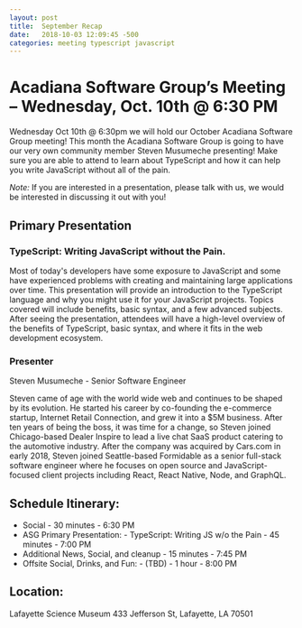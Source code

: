 ```yaml
---
layout: post
title:  September Recap
date:   2018-10-03 12:09:45 -500
categories: meeting typescript javascript
---
```

# Acadiana Software Group’s Meeting – Wednesday, Oct. 10th @ 6:30 PM

Wednesday Oct 10th @ 6:30pm we will hold our October Acadiana Software Group meeting! This month the Acadiana Software Group is going to have our very own community member Steven Musumeche presenting! Make sure you are able to attend to learn about TypeScript and how it can help you write JavaScript without all of the pain.

*Note:* If you are interested in a presentation, please talk with us, we would be interested in discussing it out with you!

## Primary Presentation
 

### TypeScript: Writing JavaScript without the Pain.

Most of today's developers have some exposure to JavaScript and some have experienced problems with creating and maintaining large applications over time. This presentation will provide an introduction to the TypeScript language and why you might use it for your JavaScript projects. Topics covered will include benefits, basic syntax, and a few advanced subjects. After seeing the presentation, attendees will have a high-level overview of the benefits of TypeScript, basic syntax, and where it fits in the web development ecosystem.

### Presenter

Steven Musumeche - Senior Software Engineer

Steven came of age with the world wide web and continues to be shaped by its evolution. He started his career by co-founding the e-commerce startup, Internet Retail Connection, and grew it into a $5M business. After ten years of being the boss, it was time for a change, so Steven joined Chicago-based Dealer Inspire to lead a live chat SaaS product catering to the automotive industry. After the company was acquired by Cars.com in early 2018, Steven joined Seattle-based Formidable as a senior full-stack software engineer where he focuses on open source and JavaScript-focused client projects including React, React Native, Node, and GraphQL.

## Schedule Itinerary:

* Social - 30 minutes - 6:30 PM
* ASG Primary Presentation: - TypeScript: Writing JS w/o the Pain - 45 minutes - 7:00 PM
* Additional News, Social, and cleanup - 15 minutes - 7:45 PM
* Offsite Social, Drinks, and Fun: - (TBD) - 1 hour - 8:00 PM

## Location:

Lafayette Science Museum
433 Jefferson St, 
Lafayette, LA 70501
